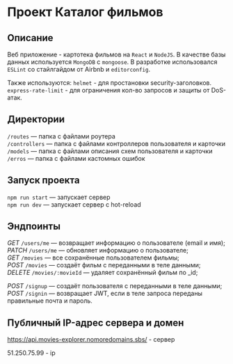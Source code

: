 # Проект Каталог фильмов

## Описание

Веб приложение - картотека фильмов на `React` и `NodeJS`.
В качестве базы данных используется `MongoDB` с `mongoose`.
В разработке использовался `ESLint` со стайлгайдом от Airbnb и `editorconfig`.

Также используются:
`helmet` - для простановки security-заголовков.
`express-rate-limit` - для ограничения кол-во запросов и защиты от DoS-атак.

## Директории

`/routes` — папка с файлами роутера  
`/controllers` — папка с файлами контроллеров пользователя и карточки  
`/models` — папка с файлами описания схем пользователя и карточки
`/erros` — папка с файлами кастомных ошибок

## Запуск проекта

`npm run start` — запускает сервер  
`npm run dev` — запускает сервер с hot-reload

## Эндпоинты

_GET_ `/users/me` — возвращает информацию о пользователе (email и имя);  
_PATCH_ `/users/me` — обновляет информацию о пользователе;  
_GET_ `/movies` — все сохранённые пользователем фильмы;  
_POST_ `/movies` — создаёт фильм с переданными в теле данными;  
_DELETE_ `/movies/:movieId` — удаляет сохранённый фильм по \_id;

_POST_ `/signup` — создаёт пользователя с переданными в теле данными;  
_POST_ `/signin` — возвращает JWT, если в теле запроса переданы правильные почта и пароль.

## Публичный IP-адрес сервера и домен

https://api.movies-explorer.nomoredomains.sbs/ - сервер

51.250.75.99 - ip
